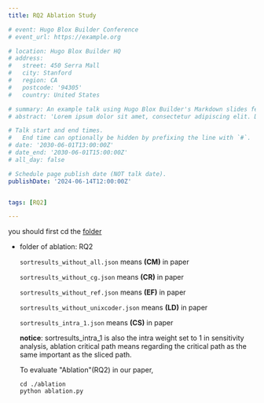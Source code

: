 ```yaml
---
title: RQ2 Ablation Study

# event: Hugo Blox Builder Conference
# event_url: https://example.org

# location: Hugo Blox Builder HQ
# address:
#   street: 450 Serra Mall
#   city: Stanford
#   region: CA
#   postcode: '94305'
#   country: United States

# summary: An example talk using Hugo Blox Builder's Markdown slides feature.
# abstract: 'Lorem ipsum dolor sit amet, consectetur adipiscing elit. Duis posuere tellusac convallis placerat. Proin tincidunt magna sed ex sollicitudin condimentum. Sed ac faucibus dolor, scelerisque sollicitudin nisi. Cras purus urna, suscipit quis sapien eu, pulvinar tempor diam.'

# Talk start and end times.
#   End time can optionally be hidden by prefixing the line with `#`.
# date: '2030-06-01T13:00:00Z'
# date_end: '2030-06-01T15:00:00Z'
# all_day: false

# Schedule page publish date (NOT talk date).
publishDate: '2024-06-14T12:00:00Z'


tags: [RQ2]

---
```

  you should first cd the [folder](https://github.com/vision-version/vision-version.github.io/tree/main/Vision/6.evaluate/ablation)

- folder of ablation: RQ2

  `sortresults_without_all.json` means <b>(CM)</b> in paper

  `sortresults_without_cg.json` means <b>(CR)</b> in paper

  `sortresults_without_ref.json` means <b>(EF)</b> in paper

  `sortresults_without_unixcoder.json` means <b>(LD)</b> in paper

  `sortresults_intra_1.json` means <b>(CS)</b> in paper
  
  <b>notice</b>: sortresults_intra_1 is also the intra weight set to 1 in sensitivity analysis, ablation critical path means regarding the critical path as the same important as the sliced path.

  To evaluate "Ablation"(RQ2) in our paper,
  ```
  cd ./ablation
  python ablation.py
  ```